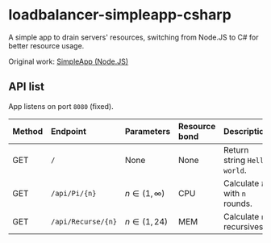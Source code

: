 # loadbalancer-simpleapp-csharp

A simple app to drain servers' resources, switching from Node.JS to C# for better resource usage.

Original work: [SimpleApp (Node.JS)](https://github.com/jerapiblaze/loadbalancer-appication)

## API list

App listens on port `8080` (fixed).

| Method | Endpoint | Parameters | Resource bond | Description |
|:-------|:---------|:-----------|:--------------|:------------|
| GET    | `/` | None | None | Return string `Hello world`.|
| GET    | `/api/Pi/{n}` | $n\in(1,\infty)$ | CPU | Calculate $\pi$ with `n` rounds. |
| GET    | `/api/Recurse/{n}` | $n\in(1,24)$ | MEM | Calculate `n` recursives. |
